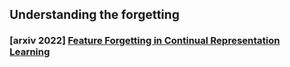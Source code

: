 ## Understanding the forgetting

### [arxiv 2022] [Feature Forgetting in Continual Representation Learning](https://arxiv.org/pdf/2205.13359.pdf)
